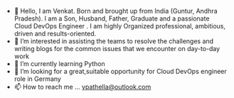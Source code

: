 - 👋 Hello, I am Venkat. Born and brought up from India (Guntur, Andhra Pradesh). I am a Son, Husband, Father, Graduate and a passionate Cloud DevOps Engineer . I am highly Organized professional, ambitious, driven and results-oriented.
- 👀 I’m interested in assisting the teams to resolve the challenges and writing blogs for the common issues that we encounter on day-to-day work
- 🌱 I’m currently learning Python
- 💞️ I’m looking for a great,suitable opportunity for Cloud DevOps engineer role in Germany
- 📫 How to reach me ... vpathella@outlook.com

<!---
vpathella/vpathella is a ✨ special ✨ repository because its `README.md` (this file) appears on your GitHub profile.
You can click the Preview link to take a look at your changes.
--->
